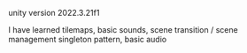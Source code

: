 

unity version 2022.3.21f1

I have learned tilemaps,
basic sounds,
scene transition / scene management
singleton pattern, basic audio
